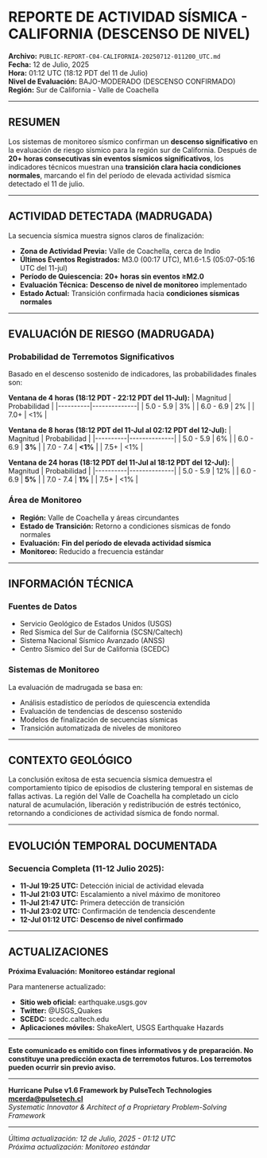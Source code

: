 # **REPORTE DE ACTIVIDAD SÍSMICA - CALIFORNIA (DESCENSO DE NIVEL)**

**Archivo:** `PUBLIC-REPORT-C04-CALIFORNIA-20250712-011200_UTC.md`  
**Fecha:** 12 de Julio, 2025  
**Hora:** 01:12 UTC (18:12 PDT del 11 de Julio)  
**Nivel de Evaluación:** BAJO-MODERADO (DESCENSO CONFIRMADO)  
**Región:** Sur de California - Valle de Coachella

---

## **RESUMEN**

Los sistemas de monitoreo sísmico confirman un **descenso significativo** en la evaluación de riesgo sísmico para la región sur de California. Después de **20+ horas consecutivas sin eventos sísmicos significativos**, los indicadores técnicos muestran una **transición clara hacia condiciones normales**, marcando el fin del período de elevada actividad sísmica detectado el 11 de julio.

---

## **ACTIVIDAD DETECTADA (MADRUGADA)**

La secuencia sísmica muestra signos claros de finalización:

- **Zona de Actividad Previa:** Valle de Coachella, cerca de Indio
- **Últimos Eventos Registrados:** M3.0 (00:17 UTC), M1.6-1.5 (05:07-05:16 UTC del 11-jul)
- **Período de Quiescencia:** **20+ horas sin eventos ≥M2.0** 
- **Evaluación Técnica:** **Descenso de nivel de monitoreo** implementado
- **Estado Actual:** Transición confirmada hacia **condiciones sísmicas normales**

---

## **EVALUACIÓN DE RIESGO (MADRUGADA)**

### **Probabilidad de Terremotos Significativos**

Basado en el descenso sostenido de indicadores, las probabilidades finales son:

**Ventana de 4 horas (18:12 PDT - 22:12 PDT del 11-Jul):**
| Magnitud | Probabilidad |
|----------|--------------|
| 5.0 - 5.9 | 3% |
| 6.0 - 6.9 | 2% |
| 7.0+ | <1% |

**Ventana de 8 horas (18:12 PDT del 11-Jul al 02:12 PDT del 12-Jul):**
| Magnitud | Probabilidad |
|----------|--------------|
| 5.0 - 5.9 | 6% |
| 6.0 - 6.9 | **3%** |
| 7.0 - 7.4 | **<1%** |
| 7.5+ | <1% |

**Ventana de 24 horas (18:12 PDT del 11-Jul al 18:12 PDT del 12-Jul):**
| Magnitud | Probabilidad |
|----------|--------------|
| 5.0 - 5.9 | 12% |
| 6.0 - 6.9 | **5%** |
| 7.0 - 7.4 | **1%** |
| 7.5+ | <1% |

### **Área de Monitoreo**

- **Región:** Valle de Coachella y áreas circundantes
- **Estado de Transición:** Retorno a condiciones sísmicas de fondo normales
- **Evaluación:** **Fin del período de elevada actividad sísmica**
- **Monitoreo:** Reducido a frecuencia estándar

---

## **INFORMACIÓN TÉCNICA**

### **Fuentes de Datos**
- Servicio Geológico de Estados Unidos (USGS)
- Red Sísmica del Sur de California (SCSN/Caltech)
- Sistema Nacional Sísmico Avanzado (ANSS)
- Centro Sísmico del Sur de California (SCEDC)

### **Sistemas de Monitoreo**
La evaluación de madrugada se basa en:
- Análisis estadístico de períodos de quiescencia extendida
- Evaluación de tendencias de descenso sostenido
- Modelos de finalización de secuencias sísmicas
- Transición automatizada de niveles de monitoreo

---

## **CONTEXTO GEOLÓGICO**

La conclusión exitosa de esta secuencia sísmica demuestra el comportamiento típico de episodios de clustering temporal en sistemas de fallas activas. La región del Valle de Coachella ha completado un ciclo natural de acumulación, liberación y redistribución de estrés tectónico, retornando a condiciones de actividad sísmica de fondo normal.

---

## **EVOLUCIÓN TEMPORAL DOCUMENTADA**

### **Secuencia Completa (11-12 Julio 2025):**
- **11-Jul 19:25 UTC:** Detección inicial de actividad elevada
- **11-Jul 21:03 UTC:** Escalamiento a nivel máximo de monitoreo  
- **11-Jul 21:47 UTC:** Primera detección de transición
- **11-Jul 23:02 UTC:** Confirmación de tendencia descendente
- **12-Jul 01:12 UTC:** **Descenso de nivel confirmado**

---

## **ACTUALIZACIONES**

**Próxima Evaluación:** **Monitoreo estándar regional**

Para mantenerse actualizado:
- **Sitio web oficial:** earthquake.usgs.gov
- **Twitter:** @USGS_Quakes
- **SCEDC:** scedc.caltech.edu
- **Aplicaciones móviles:** ShakeAlert, USGS Earthquake Hazards

---

**Este comunicado es emitido con fines informativos y de preparación. No constituye una predicción exacta de terremotos futuros. Los terremotos pueden ocurrir sin previo aviso.**

---

**Hurricane Pulse v1.6 Framework by PulseTech Technologies**  
**mcerda@pulsetech.cl**  
*Systematic Innovator & Architect of a Proprietary Problem-Solving Framework*

---

*Última actualización: 12 de Julio, 2025 - 01:12 UTC*  
*Próxima actualización: Monitoreo estándar*
